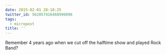```yaml
---
date: 2015-02-01 20:18:25
twitter_id: 562057416468996096
tags:
  - micropost
title: ''
---
```


Remember 4 years ago when we cut off the halftime show and played Rock Band?
